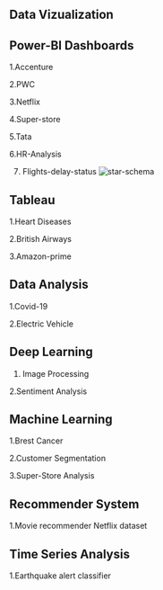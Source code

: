 ## Data Vizualization 
## Power-BI Dashboards
1.Accenture

2.PWC 

3.Netflix

4.Super-store

5.Tata

6.HR-Analysis

7. Flights-delay-status
   ![star-schema](https://github.com/user-attachments/assets/b5f717a6-ff96-426b-93d3-7e8c69b7dfe7)


## Tableau
1.Heart Diseases

2.British Airways

3.Amazon-prime

## Data Analysis
1.Covid-19

2.Electric Vehicle

## Deep Learning
1. Image Processing
   
2.Sentiment Analysis 

## Machine Learning 
1.Brest Cancer

2.Customer Segmentation

3.Super-Store Analysis 

## Recommender System
1.Movie recommender Netflix dataset

## Time Series Analysis
1.Earthquake alert classifier



